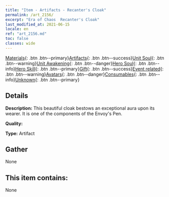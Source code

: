 ```yaml
---
title: "Item - Artifacts - Recanter's Cloak"
permalink: /art_2156/
excerpt: "Era of Chaos  Recanter's Cloak"
last_modified_at: 2021-06-15
locale: en
ref: "art_2156.md"
toc: false
classes: wide
---
```

 [Materials](/Items/){: .btn .btn--primary}[Artifacts](/Items/Artifacts/){: .btn .btn--success}[Unit Soul](/Items/UnitSoul/){: .btn .btn--warning}[Unit Awakening](/Items/UnitAwakening/){: .btn .btn--danger}[Hero Soul](/Items/HeroSoul/){: .btn .btn--info}[Hero Skill](/Items/HeroSkill/){: .btn .btn--primary}[Gift](/Items/Gift/){: .btn .btn--success}[Event related](/Items/Events/){: .btn .btn--warning}[Avatars](/Items/Avatars/){: .btn .btn--danger}[Consumables](/Items/Consumables/){: .btn .btn--info}[Unknown](/Items/Unknown/){: .btn .btn--primary}

## Details
 **Description:** This beautiful cloak bestows an exceptional aura upon its wearer. It is one of the components of the Envoy's Pen.

 **Quality:** 

 **Type:** Artifact

## Gather

  None

## This item contains:

  None

